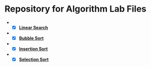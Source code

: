 # Repository for Algorithm Lab Files

- - [x] [**Linear Search**](https://github.com/ItsTatsuya/AlgorithmLab/tree/main/LinearSearch)
- - [x] [**Bubble Sort**](https://github.com/ItsTatsuya/AlgorithmLab/tree/main/BubbleSort)
- - [x] [**Insertion Sort**](https://github.com/ItsTatsuya/AlgorithmLab/tree/main/InsertionSort)
- - [x] [**Selection Sort**](https://github.com/ItsTatsuya/AlgorithmLab/tree/main/SelectionSort)